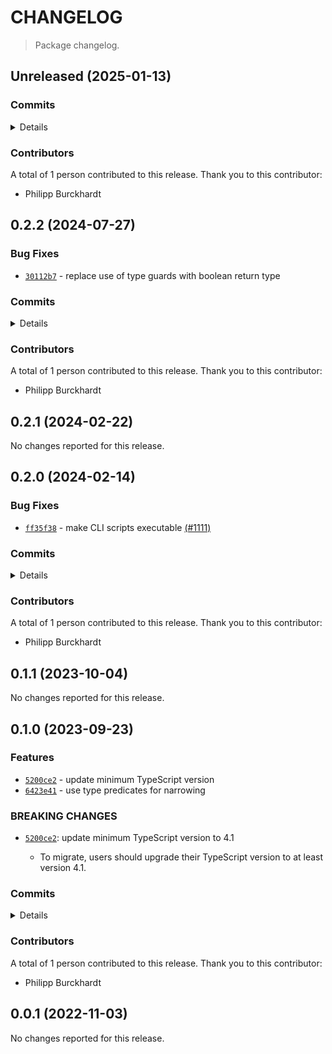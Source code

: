 # CHANGELOG

> Package changelog.

<section class="release" id="unreleased">

## Unreleased (2025-01-13)

<section class="commits">

### Commits

<details>

-   [`6e9f42e`](https://github.com/stdlib-js/stdlib/commit/6e9f42e4c912485d9896eaa16c88b70fd3688e97) - **docs:** harmonize list formatting in repl.txt and ensure starting newline _(by Philipp Burckhardt)_

</details>

</section>

<!-- /.commits -->

<section class="contributors">

### Contributors

A total of 1 person contributed to this release. Thank you to this contributor:

-   Philipp Burckhardt

</section>

<!-- /.contributors -->

</section>

<!-- /.release -->

<section class="release" id="v0.2.2">

## 0.2.2 (2024-07-27)

<section class="bug-fixes">

### Bug Fixes

-   [`30112b7`](https://github.com/stdlib-js/stdlib/commit/30112b7202358710becc8ea77f4261dd3e7459f3) - replace use of type guards with boolean return type

</section>

<!-- /.bug-fixes -->

<section class="commits">

### Commits

<details>

-   [`30112b7`](https://github.com/stdlib-js/stdlib/commit/30112b7202358710becc8ea77f4261dd3e7459f3) - **fix:** replace use of type guards with boolean return type _(by Philipp Burckhardt)_

</details>

</section>

<!-- /.commits -->

<section class="contributors">

### Contributors

A total of 1 person contributed to this release. Thank you to this contributor:

-   Philipp Burckhardt

</section>

<!-- /.contributors -->

</section>

<!-- /.release -->

<section class="release" id="v0.2.1">

## 0.2.1 (2024-02-22)

No changes reported for this release.

</section>

<!-- /.release -->

<section class="release" id="v0.2.0">

## 0.2.0 (2024-02-14)

<section class="bug-fixes">

### Bug Fixes

-   [`ff35f38`](https://github.com/stdlib-js/stdlib/commit/ff35f3846e467adce5c8244342a04e2fd4a2ac84) - make CLI scripts executable [(#1111)](https://github.com/stdlib-js/stdlib/pull/1111)

</section>

<!-- /.bug-fixes -->

<section class="commits">

### Commits

<details>

-   [`ff35f38`](https://github.com/stdlib-js/stdlib/commit/ff35f3846e467adce5c8244342a04e2fd4a2ac84) - **fix:** make CLI scripts executable [(#1111)](https://github.com/stdlib-js/stdlib/pull/1111) _(by stdlib-bot, Philipp Burckhardt)_

</details>

</section>

<!-- /.commits -->

<section class="contributors">

### Contributors

A total of 1 person contributed to this release. Thank you to this contributor:

-   Philipp Burckhardt

</section>

<!-- /.contributors -->

</section>

<!-- /.release -->

<section class="release" id="v0.1.1">

## 0.1.1 (2023-10-04)

No changes reported for this release.

</section>

<!-- /.release -->

<section class="release" id="v0.1.0">

## 0.1.0 (2023-09-23)

<section class="features">

### Features

-   [`5200ce2`](https://github.com/stdlib-js/stdlib/commit/5200ce2447b32d7a8d351daa5b1868194878d7be) - update minimum TypeScript version
-   [`6423e41`](https://github.com/stdlib-js/stdlib/commit/6423e41d745c0dedb7f6631cc03146b569a48a10) - use type predicates for narrowing

</section>

<!-- /.features -->

<section class="breaking-changes">

### BREAKING CHANGES

-   [`5200ce2`](https://github.com/stdlib-js/stdlib/commit/5200ce2447b32d7a8d351daa5b1868194878d7be): update minimum TypeScript version to 4.1

    -   To migrate, users should upgrade their TypeScript version to at least version 4.1.

</section>

<!-- /.breaking-changes -->

<section class="commits">

### Commits

<details>

-   [`5200ce2`](https://github.com/stdlib-js/stdlib/commit/5200ce2447b32d7a8d351daa5b1868194878d7be) - **feat:** update minimum TypeScript version _(by Philipp Burckhardt)_
-   [`3f60609`](https://github.com/stdlib-js/stdlib/commit/3f6060905121938ee8c8a7d9c6ab93d5d82ed2be) - **test:** use strictEqual checks _(by Philipp Burckhardt)_
-   [`6423e41`](https://github.com/stdlib-js/stdlib/commit/6423e41d745c0dedb7f6631cc03146b569a48a10) - **feat:** use type predicates for narrowing _(by Philipp Burckhardt)_

</details>

</section>

<!-- /.commits -->

<section class="contributors">

### Contributors

A total of 1 person contributed to this release. Thank you to this contributor:

-   Philipp Burckhardt

</section>

<!-- /.contributors -->

</section>

<!-- /.release -->

<section class="release" id="v0.0.1">

## 0.0.1 (2022-11-03)

No changes reported for this release.

</section>

<!-- /.release -->

